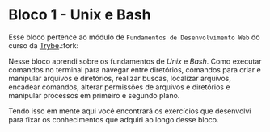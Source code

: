 # Bloco 1 - Unix e Bash

Esse bloco pertence ao módulo de `Fundamentos de Desenvolvimento Web` do curso da [Trybe](https://www.betrybe.com/).:fork:

Nesse bloco aprendi sobre os fundamentos de _Unix_ e _Bash_. Como executar comandos no terminal para navegar entre diretórios, comandos para criar e manipular arquivos e diretórios, realizar buscas, localizar arquivos, encadear comandos, alterar permissões de arquivos e diretórios e manipular processos em primeiro e segundo plano.

Tendo isso em mente aqui você encontrará os exercícios que desenvolvi para fixar os conhecimentos que adquiri ao longo desse bloco.